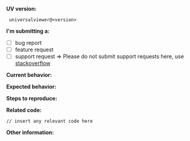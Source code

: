 **UV version:**
<!-- (run `npm list universalviewer` from a terminal/cmd prompt and paste output below). 
Alternatively select the settings cog icon in the top right-hand corner of the UV to view the version number. -->
```
 universalviewer@<version>
```

**I'm submitting a:**
<!-- (check one with "x") -->
- [ ] bug report
- [ ] feature request
- [ ] support request => Please do not submit support requests here, use [stackoverflow](http://stackoverflow.com/questions/tagged/iiif)

**Current behavior:**
<!-- Describe how the bug manifests. -->

**Expected behavior:**
<!-- Describe what the behavior would be without the bug. -->

**Steps to reproduce:**
<!-- If you are able to illustrate the bug or feature request with an example, please provide steps to reproduce and if possible a demo
-->

**Related code:**

```
// insert any relevant code here
```

**Other information:**
<!-- List any other information that is relevant to your issue. Stack traces, related issues, suggestions on how to fix, Stack Overflow links, forum links, etc. -->